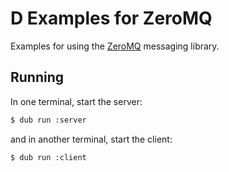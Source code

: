 # D Examples for ZeroMQ
Examples for using the [ZeroMQ](https://zeromq.org/) messaging library.

## Running
In one terminal, start the server:

```bash
$ dub run :server
```

and in another terminal, start the client:

```bash
$ dub run :client
```
